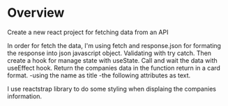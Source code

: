 # Overview

Create a new react project for fetching data from an API

In order for fetch the data, I'm using fetch and response.json for formating the response into json javascript object. Validating with try catch.
Then create a hook for manage state with useState.
Call and wait the data with useEffect hook.
Return the companies data in the function return in a card format. 
-using the name as title
-the following attributes as text.

I use reactstrap library to do some styling when displaing the companies information. 


